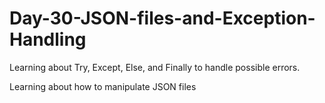 # Day-30-JSON-files-and-Exception-Handling

Learning about Try, Except, Else, and Finally to handle possible errors.

Learning about how to manipulate JSON files
